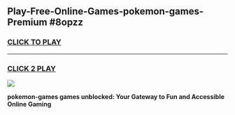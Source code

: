 
## Play-Free-Online-Games-pokemon-games-Premium #8opzz
<h3>
<a href="https://premium.freeplayer.one?title=pokemon-games&ref=8M">CLICK TO PLAY</a></h3>
<hr>

<h3>
<a href="https://premium.freeplayer.one?title=pokemon-games&ref=8M">CLICK 2 PLAY</a>
  
</h3>

<a href="https://premium.freeplayer.one?title=pokemon-games&ref=8M"><img src="https://clearcache.store/games.png"></a>


**pokemon-games games unblocked: Your Gateway to Fun and Accessible Online Gaming**
